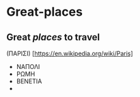 # Great-places
## Great *places* to travel 
(ΠΑΡΙΣΙ)	[https://en.wikipedia.org/wiki/Paris]
* ΝΑΠΟΛΙ
* ΡΩΜΗ
* ΒΕΝΕΤΙΑ
* 
